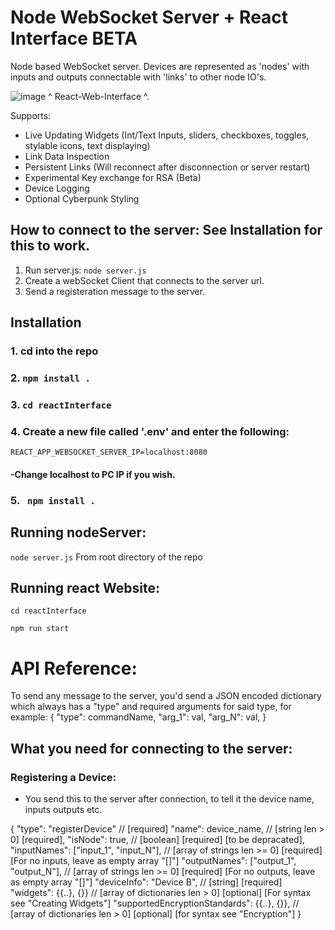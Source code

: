 # Node WebSocket Server + React Interface BETA

Node based WebSocket server. Devices are represented as 'nodes' with inputs and outputs connectable with 'links' to other node IO's. 

![image](https://github.com/TheTheoM/nodeServer/assets/103237702/cb0113df-60a5-44d3-ad96-f09925294ba7)
^ React-Web-Interface ^. 

Supports:
* Live Updating Widgets (Int/Text Inputs, sliders, checkboxes, toggles, stylable icons, text displaying)
* Link Data Inspection
* Persistent Links (Will reconnect after disconnection or server restart)
* Experimental Key exchange for RSA (Beta)
* Device Logging
* Optional Cyberpunk Styling
  
## How to connect to the server: See Installation for this to work.

1. Run server.js:  ```node server.js```
2. Create a webSocket Client that connects to the server url.
3. Send a registeration message to the server.

## Installation
### 1. cd into the repo
### 2. ``` npm install . ```
### 3. ``` cd reactInterface ```
### 4. Create a new file called '.env' and enter the following:
```REACT_APP_WEBSOCKET_SERVER_IP=localhost:8080```
####         -Change localhost to PC IP if you wish.
### 5. ``` npm install .```

## Running nodeServer:
``` node server.js ``` From root directory of the repo
## Running react Website:
``` cd reactInterface ```

``` npm run start ```

# API Reference:

To send any message to the server, you'd send a JSON encoded dictionary which always has a "type" and required arguments for said type, for example:
{
"type": commandName,
"arg_1": val,
"arg_N": val,
}

## What you need for connecting to the server:

### Registering a Device:

- You send this to the server after connection, to tell it the device name, inputs outputs etc.

{
"type": "registerDevice"                     // [required]
"name":  device_name,                        // [string len > 0] [required],
"isNode": true,                              // [boolean] [required] [to be depracated],
"inputNames": ["input_1", "input_N"],        // [array of strings len >= 0] [required] [For no inputs, leave as empty array "[]"]
"outputNames": ["output_1", "output_N"],     // [array of strings len >= 0] [required] [For no outputs, leave as empty array "[]"]
"deviceInfo": "Device B",                    // [string] [required]
"widgets": {{..}, {}}                        // [array of dictionaries len > 0] [optional] [For syntax see "Creating Widgets"]
"supportedEncryptionStandards": {{..}, {}},  // [array of dictionaries len > 0] [optional] [for syntax see "Encryption"]
}




